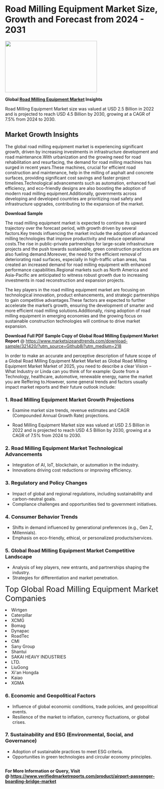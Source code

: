 <H1>Road Milling Equipment Market Size, Growth and Forecast from 2024 - 2031</H1><img class="aligncenter size-medium wp-image-584254" src="https://thirdeyenews.in/wp-content/uploads/2024/09/Global-Market-Research-300x168.jpeg" alt="" width="300" height="168" /><p><strong>Global&nbsp;<a href="https://www.marketsizeandtrends.com/download-sample/321420/?utm_source=Github8j?utm_medium=218">Road Milling Equipment Market</a> Insights</strong></p><p>Road Milling Equipment Market size was valued at USD 2.5 Billion in 2022 and is projected to reach USD 4.5 Billion by 2030, growing at a CAGR of 7.5% from 2024 to 2030.</p><p><h2>Market Growth Insights</h2> <p>The global road milling equipment market is experiencing significant growth, driven by increasing investments in infrastructure development and road maintenance.With urbanization and the growing need for road rehabilitation and resurfacing, the demand for road milling machines has surged in recent years.These machines, crucial for efficient road construction and maintenance, help in the milling of asphalt and concrete surfaces, providing significant cost savings and faster project timelines.Technological advancements such as automation, enhanced fuel efficiency, and eco-friendly designs are also boosting the adoption of modern road milling equipment.Additionally, governments across developing and developed countries are prioritizing road safety and infrastructure upgrades, contributing to the expansion of the market.</p> <p><strong>Download Sample</strong></p> <p>The road milling equipment market is expected to continue its upward trajectory over the forecast period, with growth driven by several factors.Key trends influencing the market include the adoption of advanced milling technologies that improve productivity and reduce operational costs.The rise in public-private partnerships for large-scale infrastructure projects and the push towards sustainable, green construction practices are also fueling demand.Moreover, the need for the efficient removal of deteriorating road surfaces, especially in high-traffic urban areas, has created an increased demand for road milling equipment with enhanced performance capabilities.Regional markets such as North America and Asia-Pacific are anticipated to witness robust growth due to increasing investments in road reconstruction and expansion projects.</p> <p>The key players in the road milling equipment market are focusing on technological innovation, product enhancements, and strategic partnerships to gain competitive advantages.These factors are expected to further accelerate the market’s growth, ensuring the development of smarter and more efficient road milling solutions.Additionally, rising adoption of road milling equipment in emerging economies and the growing focus on sustainable construction technologies will continue to drive market expansion.</p> <p><span class=""><strong>Download Full PDF Sample Copy of Global Road Milling Equipment Market Report</strong> @ <a href="https://www.marketsizeandtrends.com/download-sample/321420/?utm_source=Github8j?utm_medium=218" target="_blank">https://www.marketsizeandtrends.com/download-sample/321420/?utm_source=Github8j?utm_medium=218</a></span></p><p>In order to make an accurate and perceptive description of future scope of a Global&nbsp;Road Milling Equipment Market Market as Global&nbsp;Road Milling Equipment Market Market of 2025, you need to describe a clear Vision &ndash; What Industry or Linda can you think of for example: Quote from a Technology, healthcare, automotive, renewable energy, name the market you are Reffering to.However, some general trends and factors usually impact market reports and their future outlook include:</p><h3>1.&nbsp;<strong>Road Milling Equipment Market Growth Projections</strong></h3><ul><li>Examine market size trends, revenue estimates and CAGR (Compounded Annual Growth Rate) projections.</li><li><p>Road Milling Equipment Market size was valued at USD 2.5 Billion in 2022 and is projected to reach USD 4.5 Billion by 2030, growing at a CAGR of 7.5% from 2024 to 2030.</p></li></ul><h3>2.&nbsp;<strong>Road Milling Equipment Market Technological Advancements</strong></h3><ul><li>Integration of AI, IoT, blockchain, or automation in the industry.</li><li>Innovations driving cost reductions or improving efficiency.</li></ul><h3>3.&nbsp;<strong>Regulatory and Policy Changes</strong></h3><ul><li>Impact of global and regional regulations, including sustainability and carbon-neutral goals.</li><li>Compliance challenges and opportunities tied to government initiatives.</li></ul><h3>4.&nbsp;<strong>Consumer Behavior Trends</strong></h3><ul><li>Shifts in demand influenced by generational preferences (e.g., Gen Z, Millennials).</li><li>Emphasis on eco-friendly, ethical, or personalized products/services.</li></ul><h3>5.&nbsp;<strong>Global Road Milling Equipment Market Competitive Landscape</strong></h3><ul><li>Analysis of key players, new entrants, and partnerships shaping the industry.</li><li>Strategies for differentiation and market penetration.</li></ul><p data-pm-slice="1 1 []"><span style="color: inherit; font-family: inherit; font-size: 25px;">Top Global Road Milling Equipment Market Companies</span></p><div class="" data-test-id=""><p><li>Wirtgen</li><li> Caterpillar</li><li> XCMG</li><li> Bomag</li><li> Dynapac</li><li> RoadTec</li><li> CMI</li><li> Sany Group</li><li> Shantui</li><li> SAKAI HEAVY INDUSTRIES</li><li> LTD.</li><li> LiuGong</li><li> Xi'an Hongda</li><li> Kaiao</li><li> XGMA</li></p></div><h3>6.&nbsp;<strong>Economic and Geopolitical Factors</strong></h3><ul><li>Influence of global economic conditions, trade policies, and geopolitical events.</li><li>Resilience of the market to inflation, currency fluctuations, or global crises.</li></ul><h3>7.&nbsp;<strong>Sustainability and ESG (Environmental, Social, and Governance)</strong></h3><ul><li>Adoption of sustainable practices to meet ESG criteria.</li><li>Opportunities in green technologies and circular economy principles.</li></ul><h2><strong style="font-size: 14px;">For More Information or Query, Visit @&nbsp;</strong><a style="background-color: #ffffff; font-size: 14px;" href="https://www.marketsizeandtrends.com/report/road-milling-equipment-market/" target="_blank">https://www.verifiedmarketreports.com/product/airport-passenger-boarding-bridge-market</a></h2>